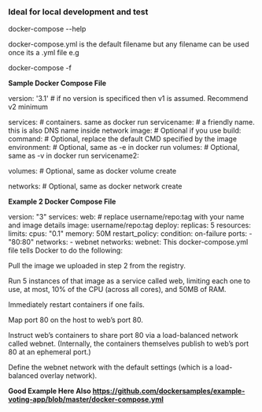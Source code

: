 
### Ideal for local development and test

docker-compose --help

docker-compose.yml is the default filename but any filename can be used once its a .yml file e.g 

docker-compose -f <yaml filename>
  
**Sample Docker Compose File**

version: '3.1'  # if no version is specificed then v1 is assumed. Recommend v2 minimum

services:  # containers. same as docker run
  servicename: # a friendly name. this is also DNS name inside network
    image: # Optional if you use build:
    command: # Optional, replace the default CMD specified by the image
    environment: # Optional, same as -e in docker run
    volumes: # Optional, same as -v in docker run
  servicename2:

volumes: # Optional, same as docker volume create

networks: # Optional, same as docker network create

**Example 2 Docker Compose File**

version: "3"
services:
  web:
    # replace username/repo:tag with your name and image details
    image: username/repo:tag
    deploy:
      replicas: 5
      resources:
        limits:
          cpus: "0.1"
          memory: 50M
      restart_policy:
        condition: on-failure
    ports:
      - "80:80"
    networks:
      - webnet
networks:
  webnet:
This docker-compose.yml file tells Docker to do the following:

Pull the image we uploaded in step 2 from the registry.

Run 5 instances of that image as a service called web, limiting each one to use, at most, 10% of the CPU (across all cores), and 50MB of RAM.

Immediately restart containers if one fails.

Map port 80 on the host to web’s port 80.

Instruct web’s containers to share port 80 via a load-balanced network called webnet. (Internally, the containers themselves publish to web’s port 80 at an ephemeral port.)

Define the webnet network with the default settings (which is a load-balanced overlay network).

**Good Example Here Also https://github.com/dockersamples/example-voting-app/blob/master/docker-compose.yml**
